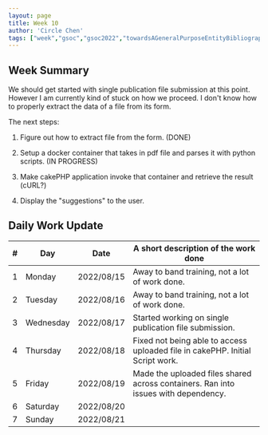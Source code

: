 ```yaml
---
layout: page
title: Week 10
author: 'Circle Chen'
tags: ["week","gsoc","gsoc2022","towardsAGeneralPurposeEntityBibliographyLinkingSystem","week#10","eval#2"]
---
```


## Week Summary

We should get started with single publication file submission at this point. However I am currently kind of stuck
on how we proceed. I don't know how to properly extract the data of a file from its form.

The next steps:

1. Figure out how to extract file from the form. (DONE)

2. Setup a docker container that takes in pdf file and parses it with python scripts. (IN PROGRESS)

3. Make cakePHP application invoke that container and retrieve the result (cURL?)

4. Display the "suggestions" to the user.

## Daily Work Update

|\#|Day|Date|A short description of the work done|  
|---	|---	|---	|---	|  
|1   	| Monday 	|   2022/08/15	| Away to band training, not a lot of work done. |  
|2   	| Tuesday  	|   2022/08/16	| Away to band training, not a lot of work done.	|  
|3   	| Wednesday |  2022/08/17 	| Started working on single publication file submission. |  
|4   	| Thursday  |   2022/08/18	| Fixed not being able to access uploaded file in cakePHP. Initial Script work. |  
|5   	| Friday  	|   2022/08/19	| Made the uploaded files shared across containers. Ran into issues with dependency. |  
|6   	| Saturday  |  2022/08/20	|  |  
|7   	| Sunday  	|   2022/08/21	|  |  
